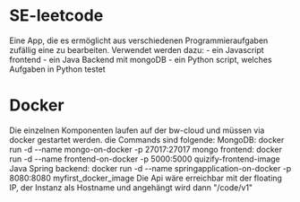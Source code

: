 # SE-leetcode
Eine App, die es ermöglicht aus verschiedenen Programmieraufgaben zufällig eine zu bearbeiten.
Verwendet werden dazu:
        - ein Javascript frontend
        - ein Java Backend mit mongoDB
        - ein Python script, welches Aufgaben in Python testet
# Docker
Die einzelnen Komponenten laufen auf der bw-cloud und müssen via docker gestartet werden.
die Commands sind folgende:
        MongoDB: docker run -d --name mongo-on-docker -p 27017:27017 mongo
        frontend: docker run -d --name frontend-on-docker -p 5000:5000 quizify-frontend-image
        Java Spring backend: docker run -d --name springapplication-on-docker -p 8080:8080 myfirst_docker_image
Die Api wäre erreichbar mit der floating IP, der Instanz als Hostname und angehängt wird dann 
"/code/v1"
